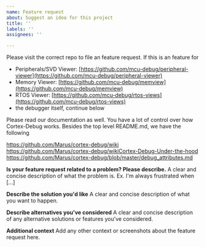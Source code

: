 ```yaml
---
name: Feature request
about: Suggest an idea for this project
title: ''
labels: ''
assignees: ''

---
```


Please visit the correct repo to file an feature request. If this is an feature for
* Peripherals/SVD Viewer: [https://github.com/mcu-debug/peripheral-viewer](https://github.com/mcu-debug/peripheral-viewer)
* Memory Viewer: [https://github.com/mcu-debug/memview](https://github.com/mcu-debug/memview)
* RTOS Viewer: [https://github.com/mcu-debug/rtos-views](https://github.com/mcu-debug/rtos-views)
* the debugger itself, continue below

Please read our documentation as well. You have a lot of control over how Cortex-Debug works. Besides the top level README.md, we have the following

https://github.com/Marus/cortex-debug/wiki
https://github.com/Marus/cortex-debug/wikiCortex-Debug-Under-the-hood
https://github.com/Marus/cortex-debug/blob/master/debug_attributes.md

**Is your feature request related to a problem? Please describe.**
A clear and concise description of what the problem is. Ex. I'm always frustrated when [...]

**Describe the solution you'd like**
A clear and concise description of what you want to happen.

**Describe alternatives you've considered**
A clear and concise description of any alternative solutions or features you've considered.

**Additional context**
Add any other context or screenshots about the feature request here.

